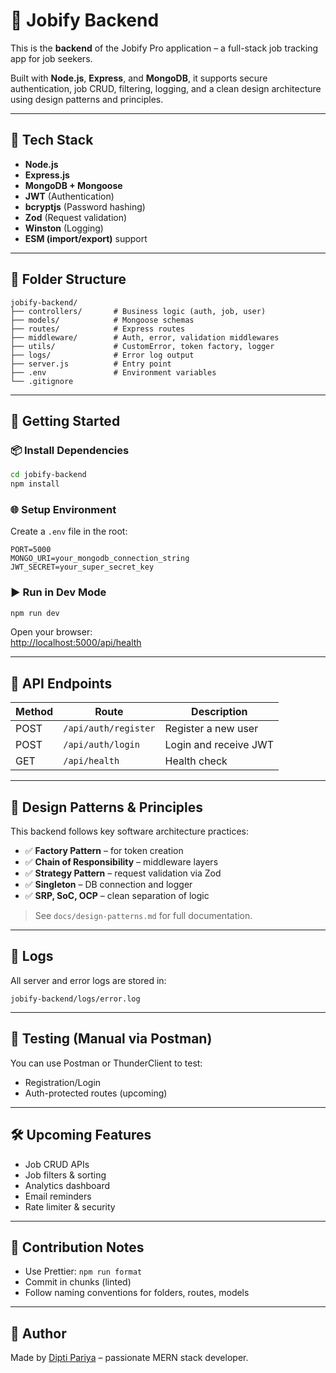 # 🧠 Jobify Backend

This is the **backend** of the Jobify Pro application – a full-stack job tracking app for job seekers.

Built with **Node.js**, **Express**, and **MongoDB**, it supports secure authentication, job CRUD, filtering, logging, and a clean design architecture using design patterns and principles.

---

## 🔧 Tech Stack

- **Node.js**
- **Express.js**
- **MongoDB + Mongoose**
- **JWT** (Authentication)
- **bcryptjs** (Password hashing)
- **Zod** (Request validation)
- **Winston** (Logging)
- **ESM (import/export)** support

---

## 📁 Folder Structure

```
jobify-backend/
├── controllers/       # Business logic (auth, job, user)
├── models/            # Mongoose schemas
├── routes/            # Express routes
├── middleware/        # Auth, error, validation middlewares
├── utils/             # CustomError, token factory, logger
├── logs/              # Error log output
├── server.js          # Entry point
├── .env               # Environment variables
└── .gitignore
```

---

## 🚀 Getting Started

### 📦 Install Dependencies

```bash
cd jobify-backend
npm install
```

### 🌐 Setup Environment

Create a `.env` file in the root:

```
PORT=5000
MONGO_URI=your_mongodb_connection_string
JWT_SECRET=your_super_secret_key
```

### ▶️ Run in Dev Mode

```bash
npm run dev
```

Open your browser:  
[http://localhost:5000/api/health](http://localhost:5000/api/health)

---

## 🔐 API Endpoints

| Method | Route                | Description           |
| ------ | -------------------- | --------------------- |
| POST   | `/api/auth/register` | Register a new user   |
| POST   | `/api/auth/login`    | Login and receive JWT |
| GET    | `/api/health`        | Health check          |

---

## 🧠 Design Patterns & Principles

This backend follows key software architecture practices:

- ✅ **Factory Pattern** – for token creation
- ✅ **Chain of Responsibility** – middleware layers
- ✅ **Strategy Pattern** – request validation via Zod
- ✅ **Singleton** – DB connection and logger
- ✅ **SRP, SoC, OCP** – clean separation of logic

> See `docs/design-patterns.md` for full documentation.

---

## 📒 Logs

All server and error logs are stored in:

```
jobify-backend/logs/error.log
```

---

## 🧪 Testing (Manual via Postman)

You can use Postman or ThunderClient to test:

- Registration/Login
- Auth-protected routes (upcoming)

---

## 🛠 Upcoming Features

- Job CRUD APIs
- Job filters & sorting
- Analytics dashboard
- Email reminders
- Rate limiter & security

---

## 🧹 Contribution Notes

- Use Prettier: `npm run format`
- Commit in chunks (linted)
- Follow naming conventions for folders, routes, models

---

## 💼 Author

Made by [Dipti Pariya](https://github.com/diptipariya) – passionate MERN stack developer.
